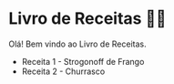 # Livro de Receitas :man_cook:

Olá! Bem vindo ao Livro de Receitas. 



* Receita 1 - Strogonoff de Frango
* Receita 2 - Churrasco